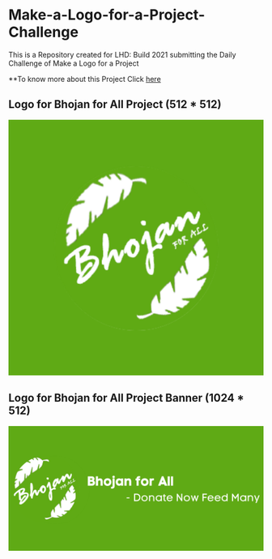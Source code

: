 # Make-a-Logo-for-a-Project-Challenge
This is a Repository created for LHD: Build 2021 submitting the Daily Challenge of Make a Logo for a Project

**To know more about this Project Click [here](https://devpost.com/software/bhojan-for-all?ref_content=user-portfolio&ref_feature=in_progress)

## Logo for Bhojan for All Project (512 * 512)
![logo_bhojan_for_all](small_banner.png)

## Logo for Bhojan for All Project Banner (1024 * 512)
![banner_image](large_banner.png)

